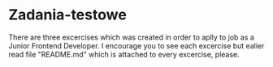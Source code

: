 # Zadania-testowe
There are three excercises which was created in order to aplly to job as a Junior Frontend Developer. I encourage you to see each excercise but ealier read file "README.md" which is attached to every excercise, please.
